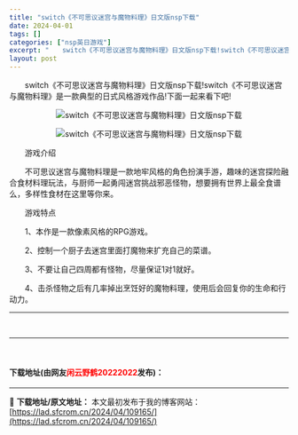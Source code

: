 ```yaml
---
title: "switch《不可思议迷宫与魔物料理》日文版nsp下载"
date: 2024-04-01
tags: []
categories: ["nsp英日游戏"]
excerpt: "　　switch《不可思议迷宫与魔物料理》日文版nsp下载!switch《不可思议迷宫与魔物料理》是一款典型的日式风格游戏作品!下面一起来看下吧! 　　游戏介绍 　　不可思议迷宫与魔物料理是一款地牢风格的角色扮演手游，趣味的迷宫探险融合食材料理玩法，与厨师一起勇闯迷宫挑战邪恶怪物，想要拥有世界上最全&hellip;"
layout: post
---
```


 <p>　　switch《不可思议迷宫与魔物料理》日文版nsp下载!switch《不可思议迷宫与魔物料理》是一款典型的日式风格游戏作品!下面一起来看下吧!</p> <p align="center"><img border="0" src="https://lad.sfcrom.cn/wp-content/uploads/2024/04/20240401_660a31ea476d8.webp" alt="switch《不可思议迷宫与魔物料理》日文版nsp下载" /></p> <p align="center"><img border="0" src="https://lad.sfcrom.cn/wp-content/uploads/2024/04/20240401_660a31eaa8533.webp" alt="switch《不可思议迷宫与魔物料理》日文版nsp下载" /></p> <p>　　游戏介绍</p> <p>　　不可思议迷宫与魔物料理是一款地牢风格的角色扮演手游，趣味的迷宫探险融合食材料理玩法，与厨师一起勇闯迷宫挑战邪恶怪物，想要拥有世界上最全食谱么，多样性食材在这里等你来。</p> <p>　　游戏特点</p> <p>　　1、本作是一款像素风格的RPG游戏。</p> <p>　　2、控制一个厨子去迷宫里面打魔物来扩充自己的菜谱。</p> <p>　　3、不要让自己四周都有怪物，尽量保证1对1就好。</p> <p>　　4、击杀怪物之后有几率掉出烹饪好的魔物料理，使用后会回复你的生命和行动力。</p> <hr /> <p>&nbsp;</p> <hr /> <p>&nbsp;</p> <p><h4>下载地址(由网友<font color="red">闲云野鹤20222022</font>发布)：</h4></p> 

---
📖 **下载地址/原文地址：** 本文最初发布于我的博客网站：[https://lad.sfcrom.cn/2024/04/109165/](https://lad.sfcrom.cn/2024/04/109165/)
